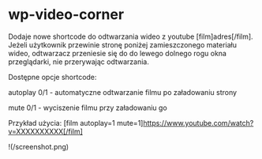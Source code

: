 # wp-video-corner
Dodaje nowe shortcode do odtwarzania wideo z youtube [film]adres[/film]. Jeżeli użytkownik przewinie stronę poniżej zamieszczonego materiału wideo, odtwarzacz przeniesie się do do lewego dolnego rogu okna przeglądarki, nie przerywając odtwarzania.

Dostępne opcje shortcode:

autoplay 0/1 - automatyczne odtwarzanie filmu po załadowaniu strony

mute 0/1 - wyciszenie filmu przy załadowaniu go

Przykład użycia: [film autoplay=1 mute=1]https://www.youtube.com/watch?v=XXXXXXXXXX[/film] 

!(/screenshot.png)
